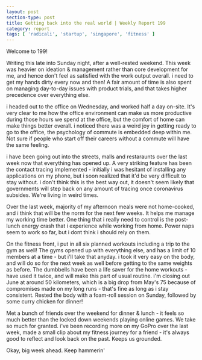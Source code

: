 ```yaml
---
layout: post
section-type: post
title: Getting back into the real world | Weekly Report 199
category: report
tags: [ 'radicali', 'startup', 'singapore', 'fitness' ]
---
```


Welcome to 199!

Writing this late into Sunday night, after a well-rested weekend. This week was heavier on ideation & management rather than core development for me, and hence don't feel as satisfied with the work output overall. i need to get my hands dirty every now and then! A fair amount of time is also spent on managing day-to-day issues with product trials, and that takes higher precedence over everything else.

i headed out to the office on Wednesday, and worked half a day on-site. It's very clear to me how the office environment can make us more productive during those hours we spend at the office, but the comfort of home can make things better overall. i noticed there was a weird joy in getting ready to go to the office, the psychology of commute is embedded deep within me. Not sure if people who start off their careers without a commute will have the same feeling.

i have been going out into the streets, malls and restaraunts over the last week now that everything has opened up. A very striking feature has been the contact tracing implemented - initially i was hesitant of installing any applications on my phone, but i soon realized that it'd be very difficult to stay without. i don't think this is the best way out, it doesn't seem likely that governments will step back on any amount of tracing once coronavirus subsides. We're living in weird times.

Over the last week, majority of my afternoon meals were not home-cooked, and i think that will be the norm for the next few weeks. It helps me manage my working time better. One thing that i really need to control is the post-lunch energy crash that i experience while working from home. Power naps seem to work so far, but i dont think i should rely on them. 

On the fitness front, i put in all six planned workouts including a trip to the gym as well! The gyms opened up with everything else, and has a limit of 10 members at a time - but i'll take that anyday. i took it very easy on the body, and will do so for the next week as well before getting to the same weights as before. The dumbbells have been a life saver for the home workouts - have used it twice, and will make this part of usual routine. i'm closing out June at around 50 kilometers, which is a big drop from May's 75 because of compromises made on my long runs - that's fine as long as i stay consistent. Rested the body with a foam-roll session on Sunday, followed by some curry chicken for dinner!

Met a bunch of friends over the weekend for dinner & lunch - it feels so much better than the locked down weekends playing online games. We take so much for granted. i've been recording more on my GoPro over the last week, made a small clip about my fitness journey for a friend - it's always good to reflect and look back on the past. Keeps us grounded.

Okay, big week ahead. Keep hammerin'
